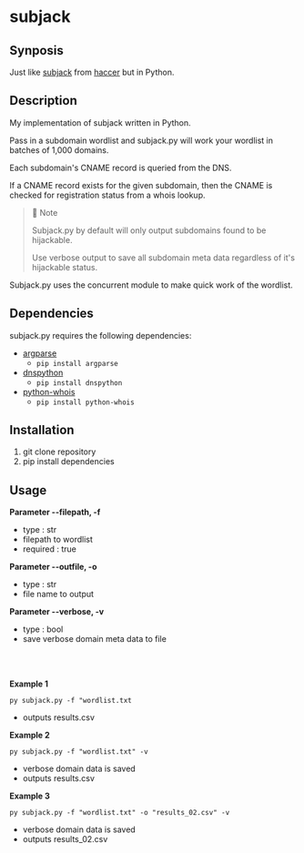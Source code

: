# subjack

## Synposis

Just like [subjack](https://github.com/haccer/subjack) from [haccer](https://github.com/haccer) but in Python.

## Description

My implementation of subjack written in Python. 

Pass in a subdomain wordlist and subjack.py will work your wordlist in batches of 1,000 domains.

Each subdomain's CNAME record is queried from the DNS. 

If a CNAME record exists for the given subdomain, then the CNAME is checked for registration status from a whois lookup.

> 📘 Note
>
> Subjack.py by default will only output subdomains found to be hijackable.
>
> Use verbose output to save all subdomain meta data regardless of it's hijackable status. 

Subjack.py uses the concurrent module to make quick work of the wordlist.

## Dependencies
subjack.py requires the following dependencies:
- [argparse](https://pypi.org/project/argparse/)
  - `pip install argparse`
- [dnspython](https://pypi.org/project/dnspython/)
  - `pip install dnspython`
- [python-whois](https://pypi.org/project/python-whois/)
  - `pip install python-whois`

## Installation

1. git clone repository
2. pip install dependencies

## Usage

**Parameter --filepath, -f**
- type : str
- filepath to wordlist
- required : true

**Parameter --outfile, -o**
- type : str
- file name to output

**Parameter --verbose, -v**
- type : bool
- save verbose domain meta data to file

<br/>
<br/>

**Example 1**

`py subjack.py -f "wordlist.txt`

- outputs results.csv

**Example 2**

`py subjack.py -f "wordlist.txt" -v`

- verbose domain data is saved
- outputs results.csv

**Example 3**

`py subjack.py -f "wordlist.txt" -o "results_02.csv" -v`

- verbose domain data is saved
- outputs results_02.csv
